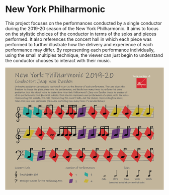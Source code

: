 # New York Philharmonic

This project focuses on the performances conducted by a single conductor during the 2019-20 season of the New York Philharmonic. 
It aims to focus on the stylistic choices of the conductor in terms of the solos and pieces performed. It also references the 
concert hall in which each piece was performed to further illustrate how the delivery and experience of each performance may differ. 
By representing each performance individually, using the small multiples technique, the viewer can just begin to understand the 
conductor chooses to interact with their music.

![](philharmonic.png)
